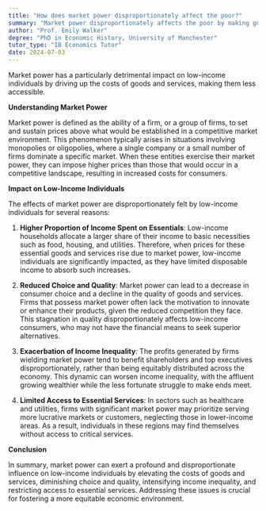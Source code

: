 ```yaml
---
title: "How does market power disproportionately affect the poor?"
summary: "Market power disproportionately affects the poor by making goods and services more expensive and less accessible."
author: "Prof. Emily Walker"
degree: "PhD in Economic History, University of Manchester"
tutor_type: "IB Economics Tutor"
date: 2024-07-03
---
```


Market power has a particularly detrimental impact on low-income individuals by driving up the costs of goods and services, making them less accessible.

**Understanding Market Power**

Market power is defined as the ability of a firm, or a group of firms, to set and sustain prices above what would be established in a competitive market environment. This phenomenon typically arises in situations involving monopolies or oligopolies, where a single company or a small number of firms dominate a specific market. When these entities exercise their market power, they can impose higher prices than those that would occur in a competitive landscape, resulting in increased costs for consumers.

**Impact on Low-Income Individuals**

The effects of market power are disproportionately felt by low-income individuals for several reasons:

1. **Higher Proportion of Income Spent on Essentials**: Low-income households allocate a larger share of their income to basic necessities such as food, housing, and utilities. Therefore, when prices for these essential goods and services rise due to market power, low-income individuals are significantly impacted, as they have limited disposable income to absorb such increases.

2. **Reduced Choice and Quality**: Market power can lead to a decrease in consumer choice and a decline in the quality of goods and services. Firms that possess market power often lack the motivation to innovate or enhance their products, given the reduced competition they face. This stagnation in quality disproportionately affects low-income consumers, who may not have the financial means to seek superior alternatives.

3. **Exacerbation of Income Inequality**: The profits generated by firms wielding market power tend to benefit shareholders and top executives disproportionately, rather than being equitably distributed across the economy. This dynamic can worsen income inequality, with the affluent growing wealthier while the less fortunate struggle to make ends meet.

4. **Limited Access to Essential Services**: In sectors such as healthcare and utilities, firms with significant market power may prioritize serving more lucrative markets or customers, neglecting those in lower-income areas. As a result, individuals in these regions may find themselves without access to critical services.

**Conclusion**

In summary, market power can exert a profound and disproportionate influence on low-income individuals by elevating the costs of goods and services, diminishing choice and quality, intensifying income inequality, and restricting access to essential services. Addressing these issues is crucial for fostering a more equitable economic environment.
    